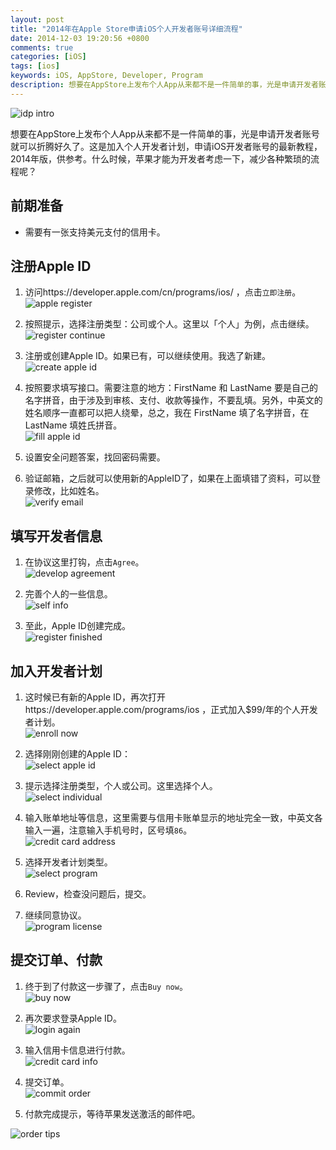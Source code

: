 ```yaml
---
layout: post
title: "2014年在Apple Store申请iOS个人开发者账号详细流程"
date: 2014-12-03 19:20:56 +0800
comments: true
categories: [iOS]
tags: [ios]
keywords: iOS, AppStore, Developer, Program
description: 想要在AppStore上发布个人App从来都不是一件简单的事，光是申请开发者账号就可以折腾好久了。这是加入个人开发者计划，申请iOS开发者账号的最新教程，2014年版，供参考。
---
```


![idp intro](/images/2014/12/idp_intro.png)

<!--more-->

想要在AppStore上发布个人App从来都不是一件简单的事，光是申请开发者账号就可以折腾好久了。这是加入个人开发者计划，申请iOS开发者账号的最新教程，2014年版，供参考。什么时候，苹果才能为开发者考虑一下，减少各种繁琐的流程呢？

## 前期准备

* 需要有一张支持美元支付的信用卡。

## 注册Apple ID

1. 访问https://developer.apple.com/cn/programs/ios/ ，点击`立即注册`。  
![apple register](/images/2014/12/idp_register.png)

2. 按照提示，选择注册类型：公司或个人。这里以「个人」为例，点击继续。  
![register continue](/images/2014/12/idp_register_continue.png)

3. 注册或创建Apple ID。如果已有，可以继续使用。我选了新建。  
![create apple id](/images/2014/12/idp_create_apple_id.png)

4. 按照要求填写接口。需要注意的地方：FirstName 和 LastName 要是自己的名字拼音，由于涉及到审核、支付、收款等操作，不要乱填。另外，中英文的姓名顺序一直都可以把人绕晕，总之，我在 FirstName 填了名字拼音，在 LastName 填姓氏拼音。  
![fill apple id](/images/2014/12/idp_fill_apple_id.png)

5. 设置安全问题答案，找回密码需要。
6. 验证邮箱，之后就可以使用新的AppleID了，如果在上面填错了资料，可以登录修改，比如姓名。  
![verify email](/images/2014/12/idp_verify_email.png)

## 填写开发者信息

1. 在协议这里打钩，点击`Agree`。  
![develop agreement](/images/2014/12/idp_develop_agreement.png)

2. 完善个人的一些信息。  
![self info](/images/2014/12/idp_self_info.png)

3. 至此，Apple ID创建完成。  
![register finished](/images/2014/12/idp_register_finished.png)

## 加入开发者计划

1. 这时候已有新的Apple ID，再次打开https://developer.apple.com/programs/ios ，正式加入$99/年的个人开发者计划。  
![enroll now](/images/2014/12/idp_enroll_now.png)

2. 选择刚刚创建的Apple ID：  
![select apple id](/images/2014/12/idp_select_apple_id.png)

3. 提示选择注册类型，个人或公司。这里选择个人。  
![select individual](/images/2014/12/idp_select_individual.png)

4. 输入账单地址等信息，这里需要与信用卡账单显示的地址完全一致，中英文各输入一遍，注意输入手机号时，区号填`86`。  
![credit card address](/images/2014/12/idp_credit_card_address.png)

5. 选择开发者计划类型。  
![select program](/images/2014/12/idp_select_program.png)

6. Review，检查没问题后，提交。
7. 继续同意协议。  
![program license](/images/2014/12/idp_program_license.png)

## 提交订单、付款

1. 终于到了付款这一步骤了，点击`Buy now`。  
![buy now](/images/2014/12/idp_buy_now.png)

2. 再次要求登录Apple ID。  
![login again](/images/2014/12/idp_login_again.png)

3. 输入信用卡信息进行付款。  
![credit card info](/images/2014/12/idp_credit_card_info.png)

4. 提交订单。  
![commit order](/images/2014/12/idp_commit_order.png)

5. 付款完成提示，等待苹果发送激活的邮件吧。  

![order tips](/images/2014/12/idp_order_tips.png)


